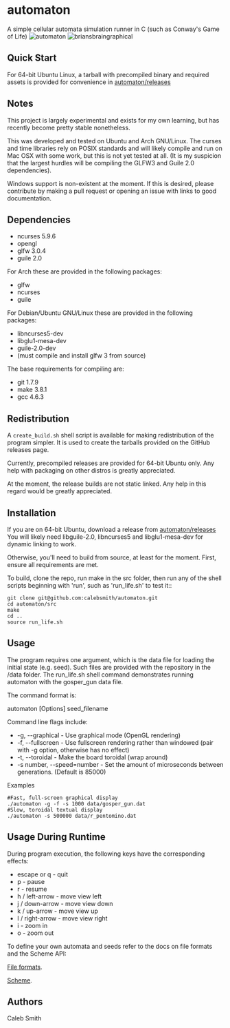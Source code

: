 automaton
==========

A simple cellular automata simulation runner in C
(such as Conway's Game of Life)
![automaton](http://i.imgur.com/LMw8CsK.gif)
![briansbraingraphical](http://i.imgur.com/OEZeJu6.png)

Quick Start
-----------
For 64-bit Ubuntu Linux, a tarball with precompiled binary and required assets
is provided for convenience in [automaton/releases](https://github.com/calebsmith/automaton/releases)

Notes
-----

This project is largely experimental and exists for my own learning, but has
recently become pretty stable nonetheless.

This was developed and tested on Ubuntu and Arch GNU/Linux. The curses and time
libraries rely on POSIX standards and will likely compile and run on Mac OSX
with some work, but this is not yet tested at all. (It is my suspicion that the
largest hurdles will be compiling the GLFW3 and Guile 2.0 dependencies).

Windows support is non-existent at the moment. If this is desired, please
contribute by making a pull request or opening an issue with links to good
documentation.

Dependencies
------------

 * ncurses 5.9.6
 * opengl
 * glfw 3.0.4
 * guile 2.0

For Arch these are provided in the following packages:

 * glfw
 * ncurses
 * guile

For Debian/Ubuntu GNU/Linux these are provided in the following packages:

 * libncurses5-dev
 * libglu1-mesa-dev
 * guile-2.0-dev
 * (must compile and install glfw 3 from source)

The base requirements for compiling are:

 * git 1.7.9
 * make 3.8.1
 * gcc 4.6.3

Redistribution
--------------

A `create_build.sh` shell script is available for making redistribution of the
program simpler. It is used to create the tarballs provided on the GitHub
releases page.

Currently, precompiled releases are provided for 64-bit Ubuntu only. Any help
with packaging on other distros is greatly appreciated.

At the moment, the release builds are not static linked. Any help in this
regard would be greatly appreciated.


Installation
------------
If you are on 64-bit Ubuntu, download a release from
[automaton/releases](https://github.com/calebsmith/automaton/releases)
You will likely need libguile-2.0, libncurses5 and libglu1-mesa-dev for
dynamic linking to work.

Otherwise, you'll need to build from source, at least for the moment. First,
ensure all requirements are met.

To build, clone the repo, run make in the src folder, then run any of the
shell scripts beginning with 'run', such as 'run_life.sh' to test it::


    git clone git@github.com:calebsmith/automaton.git
    cd automaton/src
    make
    cd ..
    source run_life.sh


Usage
-----

The program requires one argument, which is the data file for loading the
initial state (e.g. seed). Such files are provided with the repository in
the /data folder. The run_life.sh shell command demonstrates running
automaton with the gosper_gun data file.

The command format is:

automaton [Options] seed_filename

Command line flags include:

* -g, --graphical - Use graphical mode (OpenGL rendering)
* -f, --fullscreen - Use fullscreen rendering rather than windowed (pair with
        -g option, otherwise has no effect)
* -t, --toroidal - Make the board toroidal (wrap around)
* -s number, --speed=number - Set the amount of microseconds between
    generations. (Default is 85000)

Examples

    #Fast, full-screen graphical display
    ./automaton -g -f -s 1000 data/gosper_gun.dat
    #Slow, toroidal textual display
    ./automaton -s 500000 data/r_pentomino.dat


Usage During Runtime
--------------------

During program execution, the following keys have the corresponding effects:

* escape or q - quit
* p - pause
* r - resume
* h / left-arrow - move view left
* j / down-arrow - move view down
* k / up-arrow - move view up
* l / right-arrow - move view right
* i - zoom in
* o - zoom out


To define your own automata and seeds refer to the docs on file formats and the Scheme API:

[File formats](docs/file_formats.md).

[Scheme](docs/scheme_api.md).


Authors
-------
Caleb Smith
